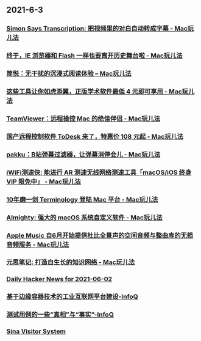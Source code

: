 
## 2021-6-3

### [Simon Says Transcription: 把视频里的对白自动转成字幕 - Mac玩儿法](https://www.waerfa.com/simon-says-transcription-review)

### [终于，IE 浏览器和 Flash 一样也要离开历史舞台啦 - Mac玩儿法](https://www.waerfa.com/internet-explorer-will-leave-in-2022)

### [简悦：无干扰的沉浸式阅读体验 – Mac玩儿法](https://www.waerfa.com/simpread-review)

### [这些工具让你如虎添翼，正版学术软件最低 4 元即可享用 - Mac玩儿法](https://www.waerfa.com/genuine-academic-software-on-sale)

### [TeamViewer：远程操控 Mac 的绝佳伴侣 - Mac玩儿法](https://www.waerfa.com/teamviewer-review)

### [国产远程控制软件 ToDesk 来了，特惠价 108 元起 - Mac玩儿法](https://www.waerfa.com/todesk-review)

### [pakku：B站弹幕过滤器，让弹幕消停会儿 - Mac玩儿法](https://www.waerfa.com/pakku)

### [iWiFi测速侠: 能进行 AR 测速无线网络测速工具「macOS/iOS 终身 VIP 限免中」 - Mac玩儿法](https://www.waerfa.com/iwifi-review)

### [10年磨一剑 Terminology 登陆 Mac 平台 - Mac玩儿法](https://www.waerfa.com/terminology-push-full-client-on-mac)

### [Almighty: 强大的 macOS 系统自定义软件 - Mac玩儿法](https://www.waerfa.com/almighty-review)

### [Apple Music 自6月开始提供杜比全景声的空间音频与整曲库的无损音频服务 - Mac玩儿法](https://www.waerfa.com/apple-music-start-to-support-dolby-atmos-and-loseless-audio)

### [元思笔记: 打造自生长的知识网络 - Mac玩儿法](https://www.waerfa.com/metaslip)

### [Daily Hacker News for 2021-06-02](https://www.daemonology.net/hn-daily/2021-06-02.html)

### [基于边缘容器技术的工业互联网平台建设-InfoQ](https://www.infoq.cn/article/guZWEi9aO5htt9L3es8m)

### [测试用例的一些“真相”与“事实”-InfoQ](https://www.infoq.cn/article/sudWLP2wKwB73JU24s7A)

### [Sina Visitor System](https://weibo.com/1402400261/Kiqy5qmwI)